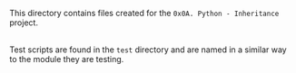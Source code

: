 This directory contains files created for the `0x0A. Python - Inheritance` project.

<br>Test scripts are found in the `test` directory and are named in a similar way to the module they are testing.
